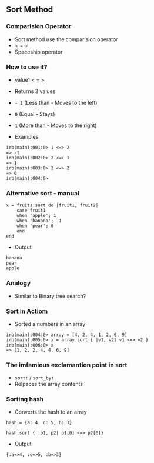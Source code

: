 ## Sort Method

### Comparision Operator

* Sort method use the comparision operator
* `< = >`
* Spaceship operator

### How to use it?

* value1 < = > 
* Returns 3 values 
* `- 1` (Less than - Moves to the left) 
* `0` (Equal -  Stays)
* `1` (More than - Moves to the right)

* Examples 

```
irb(main):001:0> 1 <=> 2
=> -1
irb(main):002:0> 2 <=> 1
=> 1
irb(main):003:0> 2 <=> 2
=> 0
irb(main):004:0> 
```

### Alternative sort - manual 

```
x = fruits.sort do |fruit1, fruit2|
    case fruit1
    when 'apple'; 1
    when 'banana'; -1
    when 'pear'; 0
    end
end
```

* Output 

```
banana
pear
apple
```

### Analogy

* Similar to Binary tree search?

### Sort in Actiom

* Sorted a numbers in an array

```
irb(main):004:0> array = [4, 2, 4, 1, 2, 6, 9]
irb(main):005:0> x = array.sort { |v1, v2| v1 <=> v2 }
irb(main):006:0> x
=> [1, 2, 2, 4, 4, 6, 9]

```

### The imfamious exclamantion point in sort

* `sort!` / `sort_by!`
* Relpaces the array contents

### Sorting hash

* Converts the hash to an array

```
hash = {a: 4, c: 5, b: 3}

hash.sort { |p1, p2| p1[0] <=> p2[0]}
```

* Output 

```
{:a=>4, :c=>5, :b=>3}
```
